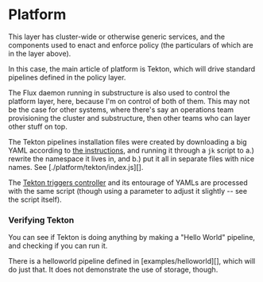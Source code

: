 # Platform

This layer has cluster-wide or otherwise generic services, and the
components used to enact and enforce policy (the particulars of which
are in the layer above).

In this case, the main article of platform is Tekton, which will drive
standard pipelines defined in the policy layer.

The Flux daemon running in substructure is also used to control the
platform layer, here, because I'm on control of both of them. This may
not be the case for other systems, where there's say an operations
team provisioning the cluster and substructure, then other teams who
can layer other stuff on top.

The Tekton pipelines installation files were created by downloading a
big YAML according to [the instructions][tekton-install], and running
it through a `jk` script to a.) rewrite the namespace it lives in, and
b.) put it all in separate files with nice names. See
[./platform/tekton/index.js][].

The [Tekton triggers controller][tekton-triggers] and its entourage of YAMLs are
processed with the same script (though using a parameter to adjust it
slightly -- see the script itself).

### Verifying Tekton

You can see if Tekton is doing anything by making a "Hello World"
pipeline, and checking if you can run it.

There is a helloworld pipeline defined in [examples/helloworld][],
which will do just that. It does not demonstrate the use of storage,
though.

[tekton-install]: https://github.com/tektoncd/pipeline/blob/master/docs/install.md#installing-tekton-pipelines-on-kubernetes
[tekton-triggers]: https://github.com/tektoncd/triggers/blob/master/docs/getting-started/README.md

